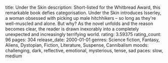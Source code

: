 title: Under the Skin
description: Short-listed for the Whitbread Award, this remarkable book defies categorisation. Under the Skin introduces Isserley, a woman obsessed with picking up male hitchhikers – so long as they're well-muscled and alone. But why? As the novel unfolds and the reason becomes clear, the reader is drawn inexorably into a completely unexpected and increasingly terrifying world.
rating: 3.59375
rating_count: 96
pages: 304
release_date: 2000-01-01
genres: Science fiction, Fantasy, Aliens, Dystopian, Fiction, Literature, Suspense, Cannibalism
moods: challenging, dark, reflective, emotional, mysterious, tense, sad
paces: slow, medium